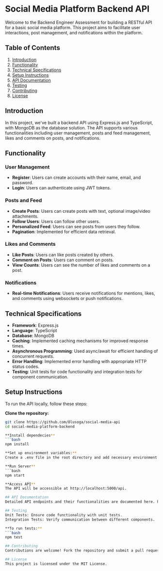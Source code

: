 # Social Media Platform Backend API

Welcome to the Backend Engineer Assessment for building a RESTful API for a basic social media platform. This project aims to facilitate user interactions, post management, and notifications within the platform.

## Table of Contents

1. [Introduction](#introduction)
2. [Functionality](#functionality)
3. [Technical Specifications](#technical-specifications)
4. [Setup Instructions](#setup-instructions)
5. [API Documentation](#api-documentation)
6. [Testing](#testing)
7. [Contributing](#contributing)
8. [License](#license)

## Introduction

In this project, we've built a backend API using Express.js and TypeScript, with MongoDB as the database solution. The API supports various functionalities including user management, posts and feed management, likes and comments on posts, and notifications.

## Functionality

### User Management

- **Register**: Users can create accounts with their name, email, and password.
- **Login**: Users can authenticate using JWT tokens.

### Posts and Feed

- **Create Posts**: Users can create posts with text, optional image/video attachments.
- **Follow Users**: Users can follow other users.
- **Personalized Feed**: Users can see posts from users they follow.
- **Pagination**: Implemented for efficient data retrieval.

### Likes and Comments

- **Like Posts**: Users can like posts created by others.
- **Comment on Posts**: Users can comment on posts.
- **View Counts**: Users can see the number of likes and comments on a post.

### Notifications

- **Real-time Notifications**: Users receive notifications for mentions, likes, and comments using websockets or push notifications.

## Technical Specifications

- **Framework**: Express.js
- **Language**: TypeScript
- **Database**: MongoDB
- **Caching**: Implemented caching mechanisms for improved response times.
- **Asynchronous Programming**: Used async/await for efficient handling of concurrent requests.
- **Error Handling**: Implemented error handling with appropriate HTTP status codes.
- **Testing**: Unit tests for code functionality and integration tests for component communication.

## Setup Instructions

To run the API locally, follow these steps:

**Clone the repository:**
   ```bash
   git clone https://github.com/Olusoga/social-media-api
   cd social-media-platform-backend

**Install dependecies**
   ```bash
   npm install

**Set up environment variables:**
   Create a .env file in the root directory and add necessary environment variables like PORT, MONGODB_URI, JWT_SECRET, etc.

**Run Server**
   ```bash
   npm start

**Access API**
   The API will be accessible at http://localhost:5000/api.

## API Documentation
   Detailed API endpoints and their functionalities are documented here. https://documenter.getpostman.com/view/19781070/2sA3e1Bq8m
   
## Testing
   Unit Tests: Ensure code functionality with unit tests.
   Integration Tests: Verify communication between different components.

**To run tests:**
```bash
  npm test

## Contributing
   Contributions are welcome! Fork the repository and submit a pull request with your improvements.

## License
   This project is licensed under the MIT License.